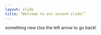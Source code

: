```yaml
---
layout: slide
title: “Welcome to our second slide!”
---
```

something new
Use the left arrow to go back!

